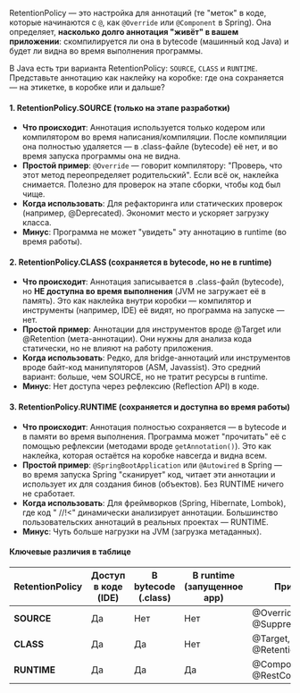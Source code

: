 RetentionPolicy — это настройка для аннотаций (те "меток" в коде, которые начинаются с `@`, как `@Override` или `@Component` в Spring). Она определяет, **насколько долго аннотация "живёт" в вашем приложении**: скомпилируется ли она в bytecode (машинный код Java) и будет ли видна во время выполнения программы. 

В Java есть три варианта RetentionPolicy: `SOURCE`, `CLASS` и `RUNTIME`. Представьте аннотацию как наклейку на коробке: где она сохраняется — на этикетке, в коробке или и дальше?

#### 1. **RetentionPolicy.SOURCE** (только на этапе разработки)
   - **Что происходит**: Аннотация используется только кодером или компилятором во время написания/компиляции. После компиляции она полностью удаляется — в .class-файле (bytecode) её нет, и во время запуска программы она не видна.
   - **Простой пример**: `@Override` — говорит компилятору: "Проверь, что этот метод переопределяет родительский". Если всё ок, наклейка снимается. Полезно для проверок на этапе сборки, чтобы код был чище.
   - **Когда использовать**: Для рефакторинга или статических проверок (например, @Deprecated). Экономит место и ускоряет загрузку класса.
   - **Минус**: Программа не может "увидеть" эту аннотацию в runtime (во время работы).

#### 2. **RetentionPolicy.CLASS** (сохраняется в bytecode, но не в runtime)
   - **Что происходит**: Аннотация записывается в .class-файл (bytecode), но **НЕ доступна во время выполнения** (JVM не загружает её в память). Это как наклейка внутри коробки — компилятор и инструменты (например, IDE) её видят, но программа на запуске — нет.
   - **Простой пример**: Аннотации для инструментов вроде @Target или @Retention (мета-аннотации). Они нужны для анализа кода статически, но не влияют на работу приложения.
   - **Когда использовать**: Редко, для bridge-аннотаций или инструментов вроде байт-код манипуляторов (ASM, Javassist). Это средний вариант: больше, чем SOURCE, но не тратит ресурсы в runtime.
   - **Минус**: Нет доступа через рефлексию (Reflection API) в коде.

#### 3. **RetentionPolicy.RUNTIME** (сохраняется и доступна во время работы)
   - **Что происходит**: Аннотация полностью сохраняется — в bytecode и в памяти во время выполнения. Программа может "прочитать" её с помощью рефлексии (методами вроде `getAnnotation()`). Это как наклейка, которая остаётся на коробке навсегда и видна всем.
   - **Простой пример**: `@SpringBootApplication` или `@Autowired` в Spring — во время запуска Spring "сканирует" код, читает эти аннотации и использует их для создания бинов (объектов). Без RUNTIME ничего не сработает.
   - **Когда использовать**: Для фреймворков (Spring, Hibernate, Lombok), где код " //!<" динамически анализирует аннотации. Большинство пользовательских аннотаций в реальных проектах — RUNTIME.
   - **Минус**: Чуть больше нагрузки на JVM (загрузка метаданных).

#### Ключевые различия в таблице
| RetentionPolicy | Доступ в коде (IDE) | В bytecode (.class) | В runtime (запущенное app) | Примеры |
|---------------|---------------------|---------------------|----------------------------|---------|
| **SOURCE**   | Да                  | Нет                 | Нет                        | @Override, @SuppressWarnings |
| **CLASS**    | Да                  | Да                  | Нет                        | @Target, @Retention (мета) |
| **RUNTIME**  | Да                  | Да                  | Да                         | @Component, @RestController |

